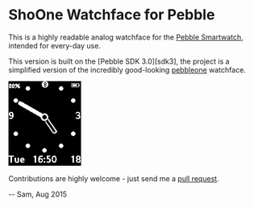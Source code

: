 ShoOne Watchface for Pebble
===========================

This is a highly readable analog watchface for the [Pebble Smartwatch][pebble], intended for every-day use.

This version is built on the [Pebble SDK 3.0][sdk3], the project is a simplified version of the incredibly good-looking [pebbleone][PebbleONE] watchface.

![screenshot](shoone_screen.png)

Contributions are highly welcome - just send me a [pull request][pullreq].

-- Sam, Aug 2015

[pebble]:  https://getpebble.com/
[pebbleone]: https://github.com/bertfreudenberg/PebbleONE
[sdk2]:    https://developer.getpebble.com/2/
[pullreq]: https://help.github.com/articles/using-pull-requests
